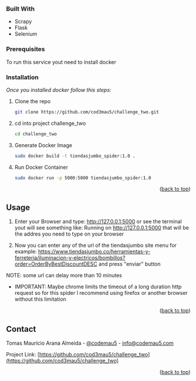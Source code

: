 <a name="readme-top"></a>

### Built With
 * Scrapy
 * Flask
 * Selenium



<!-- GETTING STARTED -->

### Prerequisites

To run this service yout need to install docker

### Installation

_Once you installed docker follow this steps:_

1. Clone the repo
   ```sh
   git clone https://github.com/cod3mau5/challenge_two.git
   ```
2. cd into project challenge_two
   ```sh
   cd challenge_two
   ```
3. Generate Docker Image
   ```sh
   sudo docker build -t tiendasjumbo_spider:1.0 .
   ```
4. Run Docker Container
   ```sh
   sudo docker run -p 5000:5000 tiendasjumbo_spider:1.0
   ```

<p align="right">(<a href="#readme-top">back to top</a>)</p>

<!-- USAGE EXAMPLES -->
## Usage

1. Enter your Browser and type: http://127.0.0.1:5000 or see the terminal yout will see something like:
    Running on http://127.0.0.1:5000 that will be the addres you need to type on your browser

2. Now you can enter any of the url of the tiendasjumbo site menu for example: https://www.tiendasjumbo.co/herramientas-y-ferreteria/iluminacion-y-electricos/bombillos?order=OrderByBestDiscountDESC
and press "enviar" button

NOTE: some url can delay more than 10 minutes

 * IMPORTANT:
 Maybe chrome limits the timeout of a long duration http request so for this spider I recommend using firefox or another browser without this limitation


<p align="right">(<a href="#readme-top">back to top</a>)</p>



<!-- CONTACT -->
## Contact

Tomas Mauricio Arana Almeida - [@codemau5](https://twitter.com/codemau5) - info@codemau5.com

Project Link: [https://github.com/cod3mau5/challenge_two](https://github.com/cod3mau5/challenge_two)

<p align="right">(<a href="#readme-top">back to top</a>)</p>
